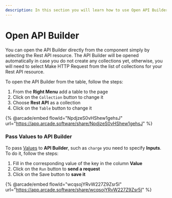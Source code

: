 ```yaml
---
description: In this section you will learn how to use Open API Builder
---
```


# Open API Builder

You can open the API Builder directly from the component simply by selecting the Rest API resource. The API Builder will be opened automatically in case you do not create any collections yet, otherwise, you will need to select Make HTTP Request from the list of collections for your Rest API resource.

To open the API Builder from the table, follow the steps:

1. From the **Right Menu** add a table to the page
2. Click on the `Collection` button to change it
3. Choose **Rest API** as a collection
4. Click on the `Table` button to change it

{% @arcade/embed flowId="NpdjzeS0vHShew1gehsJ" url="https://app.arcade.software/share/NpdjzeS0vHShew1gehsJ" %}

### Pass Values to API Builder

To pass [Values](../../parameters/) to **API Builder**, such as `charge` you need to specify **Inputs**. To do it, follow the steps:

1. Fill in the corresponding value of the key in the column **Value**
2. Click on the `Run` button to **send a request**
3. Click on the Save button to **save it**

{% @arcade/embed flowId="wcqsojYRvW227Z9Zsr5I" url="https://app.arcade.software/share/wcqsojYRvW227Z9Zsr5I" %}

